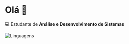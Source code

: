 # Olá 👋

💻 Estudante de **Análise e Desenvolvimento de Sistemas**  

![Linguagens](https://github-readme-stats.vercel.app/api/top-langs/?username=BernardoA28&layout=compact)

